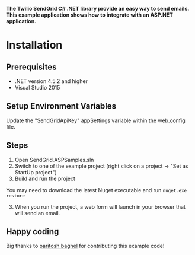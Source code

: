 **The Twilio SendGrid C# .NET library provide an easy way to send emails. This example application shows how to integrate with an ASP.NET application.**

# Installation

## Prerequisites

- .NET version 4.5.2 and higher
- Visual Studio 2015

##  Setup Environment Variables

Update the "SendGridApiKey" appSettings variable within the web.config file.

## Steps

1. Open SendGrid.ASPSamples.sln
2. Switch to one of the example project (right click on a project -> "Set as StartUp project")
2. Build and run the project

You may need to download the latest Nuget executable and run `nuget.exe restore`

3. When you run the project, a web form will launch in your browser that will send an email.

## Happy coding

Big thanks to [paritosh baghel](https://github.com/paritoshmmmec) for contributing this example code!